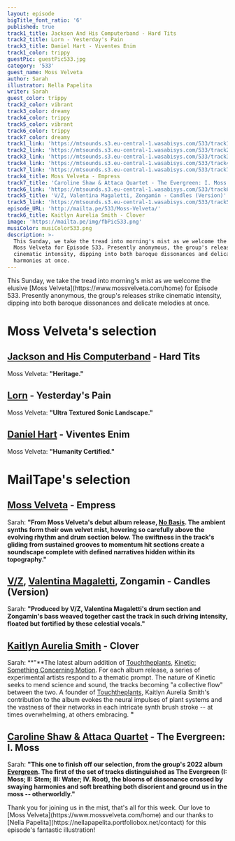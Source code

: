 ```yaml
---
layout: episode
bigTitle_font_ratio: '6'
published: true
track1_title: Jackson And His Computerband - Hard Tits
track2_title: Lorn - Yesterday's Pain
track3_title: Daniel Hart - Viventes Enim
track1_color: trippy
guestPic: guestPic533.jpg
category: '533'
guest_name: Moss Velveta
author: Sarah
illustrator: Nella Papelita
writer: Sarah
guest_color: trippy
track2_color: vibrant
track3_color: dreamy
track4_color: trippy
track5_color: vibrant
track6_color: trippy
track7_color: dreamy
track1_link: 'https://mtsounds.s3.eu-central-1.wasabisys.com/533/track1.mp3'
track2_link: 'https://mtsounds.s3.eu-central-1.wasabisys.com/533/track2.mp3'
track3_link: 'https://mtsounds.s3.eu-central-1.wasabisys.com/533/track3.mp3'
track4_link: 'https://mtsounds.s3.eu-central-1.wasabisys.com/533/track4.mp3'
track7_link: 'https://mtsounds.s3.eu-central-1.wasabisys.com/533/track7.mp3'
track4_title: Moss Velveta - Empress
track7_title: 'Caroline Shaw & Attaca Quartet - The Evergreen: I. Moss'
track6_link: 'https://mtsounds.s3.eu-central-1.wasabisys.com/533/track6.mp3'
track5_title: 'V/Z, Valentina Magaletti, Zongamin - Candles (Version)'
track5_link: 'https://mtsounds.s3.eu-central-1.wasabisys.com/533/track5.mp3'
episode_URL: 'http://mailta.pe/533/Moss-Velveta/'
track6_title: Kaitlyn Aurelia Smith - Clover
image: 'https://mailta.pe/img/fbPic533.png'
musiColor: musiColor533.png
description: >-
  This Sunday, we take the tread into morning's mist as we welcome the elusive
  Moss Velveta for Episode 533. Presently anonymous, the group's releases strike
  cinematic intensity, dipping into both baroque dissonances and delicate
  harmonies at once.
---
```

<p id="introduction"> This Sunday, we take the tread into morning's mist as we welcome the elusive [Moss Velveta](https://www.mossvelveta.com/home) for Episode 533. Presently anonymous, the group's releases strike cinematic intensity, dipping into both baroque dissonances and delicate melodies at once.</p>

# Moss Velveta's selection

## [Jackson and His Computerband](https://feedingtuberecords.bandcamp.com/album/frame-slip) - Hard Tits
Moss Velveta: **"**Heritage.**"**

## [Lorn](https://solocareer.bandcamp.com/track/renaissance) - Yesterday's Pain
Moss Velveta: **"**Ultra Textured Sonic Landscape.**"**

## [Daniel Hart](https://versis.bandcamp.com/track/la-tierra) - Viventes Enim
Moss Velveta: **"**Humanity Certified.**"**

# MailTape's selection

## [Moss Velveta](https://www.mossvelveta.com/home) - Empress
Sarah: **"**From Moss Velveta's debut album release, [No Basis](https://mossvelveta.lnk.to/no-basis). The ambient synths form their own velvet mist, hovering so carefully above the evolving rhythm and drum section below. The swiftness in the track's gliding from sustained grooves to momentum hit sections create a soundscape complete with defined narratives hidden within its topography.**"**

## [V/Z](https://www.instagram.com/v.z.music/?hl=en), [Valentina Magaletti](https://valentinamagaletti.com/), Zongamin - Candles (Version)
Sarah: **"**Produced by V/Z, Valentina Magaletti's drum section and Zongamin's bass weaved together cast the track in such driving intensity, floated but fortified by these celestial vocals.**"**

## [Kaitlyn Aurelia Smith](https://kaitlynaureliasmith.bandcamp.com/) - Clover
Sarah: **"**The latest album addition of [Touchtheplants](https://touchtheplants.bandcamp.com/), [Kinetic: Something Concerning Motion](https://touchtheplants.bandcamp.com/album/kinetic-something-concerning-motion). For each album release, a series of experimental artists respond to a thematic prompt. The nature of Kinetic seeks to mend science and sound, the tracks becoming "a collective flow" between the two. A founder of [Touchtheplants](https://touchtheplants.bandcamp.com/), Kaitlyn Aurelia Smith's contribution to the album evokes the neural impulses of plant systems and the vastness of their networks in each intricate synth brush stroke -- at times overwhelming, at others embracing. **"**

## [Caroline Shaw & Attaca Quartet](http://www.attaccaquartet.com/caroline-shawattacca-quartet) - The Evergreen: I. Moss
Sarah: **"**This one to finish off our selection, from the group's 2022 album [Evergreen](http://www.attaccaquartet.com/caroline-shawattacca-quartet). The first of the set of tracks distinguished as The Evergreen (I: Moss; II: Stem; III: Water; IV. Root), the blooms of dissonance crossed by swaying harmonies and soft breathing both disorient and ground us in the moss -- otherworldly.**"**

<p id="outroduction">Thank you for joining us in the mist, that's all for this week. Our love to [Moss Velveta](https://www.mossvelveta.com/home) and our thanks to [Nella Papelita](https://nellapapelita.portfoliobox.net/contact) for this episode's fantastic illustration!</p>
